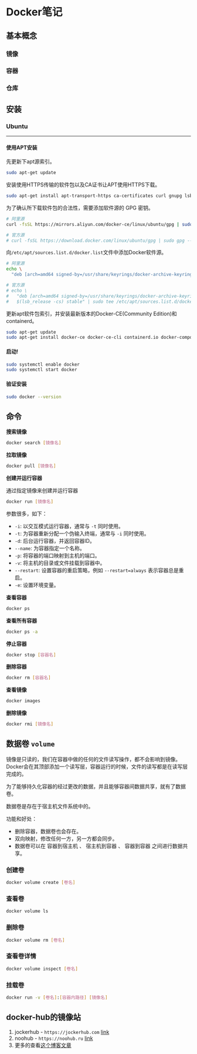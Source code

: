 # Docker笔记

## 基本概念

### 镜像

### 容器

### 仓库

## 安装

### Ubuntu

----

#### 使用APT安装

先更新下apt源索引。

```bash
sudo apt-get update
```

安装使用HTTPS传输的软件包以及CA证书让APT使用HTTPS下载。

```bash
sudo apt-get install apt-transport-https ca-certificates curl gnupg lsb-release
```

为了确认所下载软件包的合法性，需要添加软件源的 GPG 密钥。

```bash
# 阿里源
curl -fsSL https://mirrors.aliyun.com/docker-ce/linux/ubuntu/gpg | sudo gpg --dearmor -o /usr/share/keyrings/docker-archive-keyring.gpg

# 官方源
# curl -fsSL https://download.docker.com/linux/ubuntu/gpg | sudo gpg --dearmor -o /usr/share/keyrings/docker-archive-keyring.gpg
```

向`/etc/apt/sources.list.d/docker.list`文件中添加Docker软件源。

```bash
# 阿里源
echo \
  "deb [arch=amd64 signed-by=/usr/share/keyrings/docker-archive-keyring.gpg] https://mirrors.aliyun.com/docker-ce/linux/ubuntu $(lsb_release -cs) stable" | sudo tee /etc/apt/sources.list.d/docker.list > /dev/null

# 官方源
# echo \
#   "deb [arch=amd64 signed-by=/usr/share/keyrings/docker-archive-keyring.gpg] https://download.docker.com/linux/ubuntu \
#   $(lsb_release -cs) stable" | sudo tee /etc/apt/sources.list.d/docker.list > /dev/null
```

更新apt软件包索引，并安装最新版本的Docker-CE(Community Edition)和containerd。

```bash
sudo apt-get update
sudo apt-get install docker-ce docker-ce-cli containerd.io docker-compose-plugin
```

#### 启动!

```bash
sudo systemctl enable docker
sudo systemctl start docker
```

#### 验证安装

```bash
sudo docker --version
```

## 命令

**搜索镜像**

```bash
docker search [镜像名]
```

**拉取镜像**

```bash
docker pull [镜像名]
```

**创建并运行容器**

通过指定镜像来创建并运行容器

```bash
docker run [镜像名]
```

参数很多，如下：

- `-i`: 以交互模式运行容器，通常与 `-t` 同时使用。
- `-t`: 为容器重新分配一个伪输入终端，通常与 `-i` 同时使用。
- `-d`: 后台运行容器，并返回容器ID。
- `--name`: 为容器指定一个名称。
- `-p`: 将容器的端口映射到主机的端口。
- `-v`: 将主机的目录或文件挂载到容器中。
- `--restart`: 设置容器的重启策略，例如 `--restart=always` 表示容器总是重启。
- `-e`: 设置环境变量。

**查看容器**

```bash
docker ps
```

**查看所有容器**

```bash
docker ps -a
```

**停止容器**

```bash
docker stop [容器名]
```

**删除容器**

```bash
docker rm [容器名]
```

**查看镜像**

```bash
docker images
```

**删除镜像**

```bash
docker rmi [镜像名]
```

## 数据卷 `volume`

镜像是只读的，我们在容器中做的任何的文件读写操作，都不会影响到镜像。Docker会在其顶部添加一个读写层，容器运行的时候，文件的读写都是在读写层完成的。

为了能够持久化容器的经过更改的数据，并且能够容器间数据共享，就有了数据卷。

数据卷是存在于宿主机文件系统中的。

功能和好处：

- 删除容器，数据卷也会存在。
- 双向映射，修改任何一方，另一方都会同步。
- 数据卷可以在 容器到宿主机 、 宿主机到容器 、 容器到容器 之间进行数据共享。

### 创建卷

```bash
docker volume create [卷名]
```

### 查看卷

```bash
docker volume ls
```

### 删除卷

```bash
docker volume rm [卷名]
```

### 查看卷详情

```bash
docker volume inspect [卷名]
```

### 挂载卷

```bash
docker run -v [卷名]:[容器内路径] [镜像名]
```

## docker-hub的镜像站

1. jockerhub - `https://jockerhub.com` [link](https://jockerhub.com)
2. noohub - `https://noohub.ru` [link](https://noohub.ru)
3. 更多的查看[这个博客文章](https://blog.eimoon.com/p/docker-mirror-access-solutions/)
